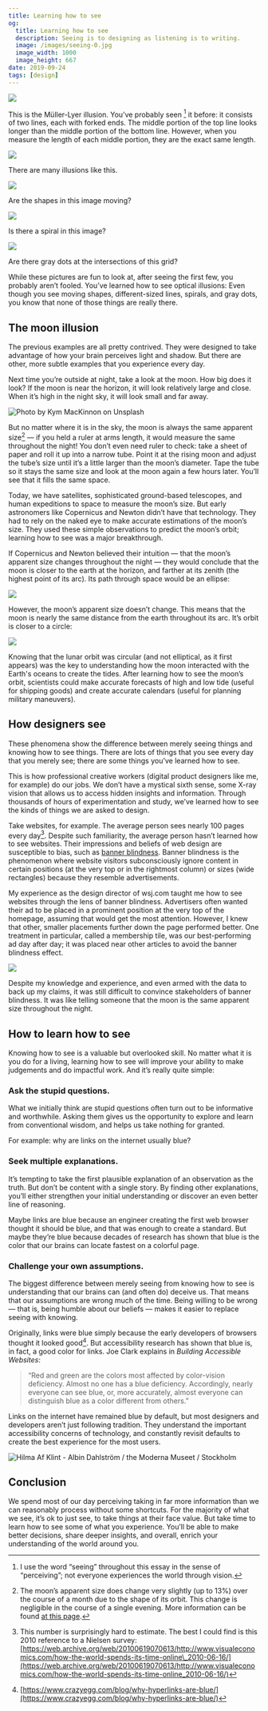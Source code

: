 ```yaml
---
title: Learning how to see
og:
  title: Learning how to see
  description: Seeing is to designing as listening is to writing.
  image: /images/seeing-0.jpg
  image_width: 1000
  image_height: 667
date: 2019-09-24
tags: [design]
---
```


![](/images/seeing-1.png)

This is the Müller-Lyer illusion. You’ve probably seen [^1] it before: it consists of two lines, each with forked ends. The middle portion of the top line looks longer than the middle portion of the bottom line. However, when you measure the length of each middle portion, they are the exact same length.

![](/images/seeing-2.png)

There are many illusions like this. 

![](/images/seeing-5.png)

Are the shapes in this image moving?

![](/images/seeing-6.png)

Is there a spiral in this image?

![](/images/seeing-8.png)

Are there gray dots at the intersections of this grid?

While these pictures are fun to look at, after seeing the first few, you probably aren’t fooled. You’ve learned how to see optical illusions: Even though you see moving shapes, different-sized lines, spirals, and gray dots, you know that none of those things are really there.

## The moon illusion
The previous examples are all pretty contrived. They were designed to take advantage of how your brain perceives light and shadow. But there are other, more subtle examples that you experience every day.

Next time you’re outside at night, take a look at the moon. How big does it look? If the moon is near the horizon, it will look relatively large and close. When it’s high in the night sky, it will look small and far away.

![Photo by Kym MacKinnon on Unsplash](/images/seeing-4.jpg)

But no matter where it is in the sky, the moon is always the same apparent size[^2] — if you held a ruler at arms length, it would measure the same throughout the night! You don’t even need ruler to check: take a sheet of paper and roll it up into a narrow tube. Point it at the rising moon and adjust the tube’s size until it’s a little larger than the moon’s diameter. Tape the tube so it stays the same size and look at the moon again a few hours later. You’ll see that it fills the same space.

Today, we have satellites, sophisticated ground-based telescopes, and human expeditions to space to measure the moon’s size. But early astronomers like Copernicus and Newton didn’t have that technology. They had to rely on the naked eye to make accurate estimations of the moon’s size. They used these simple observations to predict the moon’s orbit; learning how to see was a major breakthrough.

If Copernicus and Newton believed their intuition — that the moon’s apparent size changes throughout the night — they would conclude that the moon is closer to the earth at the horizon, and farther at its zenith (the highest point of its arc). Its path through space would be an ellipse:

![](/images/learning-to-see-orbit-1.jpg)

However, the moon’s apparent size doesn’t change. This means that the moon is nearly the same distance from the earth throughout its arc. It’s orbit is closer to a circle:

![](/images/learning-to-see-orbit-2.jpg)

Knowing that the lunar orbit was circular (and not elliptical, as it first appears) was the key to understanding how the moon interacted with the Earth's oceans to create the tides. After learning how to see the moon’s orbit, scientists could make accurate forecasts of high and low tide (useful for shipping goods) and create accurate calendars (useful for planning military maneuvers).

## How designers see
These phenomena show the difference between merely seeing things and knowing how to see things. There are lots of things that you see every day that you merely see; there are some things you’ve learned how to see.

This is how professional creative workers (digital product designers like me, for example) do our jobs. We don’t have a mystical sixth sense, some X-ray vision that allows us to access hidden insights and information. Through thousands of hours of experimentation and study, we’ve learned how to see the kinds of things we are asked to design.

Take websites, for example. The average person sees nearly 100 pages every day[^3].  Despite such familiarity, the average person hasn’t learned how to see websites. Their impressions and beliefs of web design are susceptible to bias, such as [banner blindness](https://en.wikipedia.org/wiki/Banner_blindness). Banner blindness is the phenomenon where website visitors subconsciously ignore content in certain positions (at the very top or in the rightmost column) or sizes (wide rectangles) because they resemble advertisements.

My experience as the design director of wsj.com taught me how to see websites through the lens of banner blindness. Advertisers often wanted their ad to be placed in a prominent position at the very top of the homepage, assuming that would get the most attention. However, I knew that other, smaller placements further down the page performed better. One treatment in particular, called a membership tile, was our best-performing ad day after day; it was placed near other articles to avoid the banner blindness effect.

![](/images/seeing-3.jpg)

Despite my knowledge and experience, and even armed with the data to back up my claims, it was still difficult to convince stakeholders of banner blindness. It was like telling someone that the moon is the same apparent size throughout the night.

## How to learn how to see
Knowing how to see is a valuable but overlooked skill. No matter what it is you do for a living, learning how to see will improve your ability to make judgements and do impactful work. And it’s really quite simple:

### Ask the stupid questions.
What we initially think are stupid questions often turn out to be informative and worthwhile. Asking them gives us the opportunity to explore and learn from conventional wisdom, and helps us take nothing for granted.

For example: why are links on the internet usually blue?

### Seek multiple explanations.
It’s tempting to take the first plausible explanation of an observation as the truth. But don’t be content with a single story. By finding other explanations, you’ll either strengthen your initial understanding or discover an even better line of reasoning. 

Maybe links are blue because an engineer creating the first web browser thought it should be blue, and that was enough to create a standard. But maybe they’re blue because decades of research has shown that blue is the color that our brains can locate fastest on a colorful page.

###  Challenge your own assumptions.
The biggest difference between merely seeing from knowing how to see is understanding that our brains can (and often do) deceive us. That means that our assumptions are wrong much of the time. Being willing to be wrong — that is, being humble about our beliefs — makes it easier to replace seeing with knowing. 

Originally, links were blue simply because the early developers of browsers thought it looked good[^4]. But accessibility research has shown that blue is, in fact, a good color for links. Joe Clark explains in _Building Accessible Websites_: 

> “Red and green are the colors most affected by color-vision deficiency.  Almost no one has a blue deficiency. Accordingly, nearly everyone can  see blue, or, more accurately, almost everyone can distinguish blue as a color different from others.”

Links on the internet have remained blue by default, but most designers and developers aren’t just following tradition. They understand the important accessibility concerns of technology, and constantly revisit defaults to create the best experience for the most users.

![Hilma Af Klint - Albin Dahlström / the Moderna Museet / Stockholm](/images/seeing-0.jpg)

## Conclusion
We spend most of our day perceiving taking in far more information than we can reasonably process without some shortcuts. For the majority of what we see, it’s ok to just see, to take things at their face value. But take time to learn how to see some of what you experience. You’ll be able to make better decisions, share deeper insights, and overall, enrich your understanding of the world around you.

[^1]: I use the word “seeing” throughout this essay in the sense of “perceiving”; not everyone experiences the world through vision.

[^2]: The moon’s apparent size does change very slightly (up to 13%) over the course of a month due to the shape of its orbit. This change is negligible in the course of a single evening. More information can be found [at this page](http://homepages.wmich.edu/~korista/moon-illus.html).

[^3]: This number is surprisingly hard to estimate. The best I could find is this 2010 reference to a Nielsen survey: [https://web.archive.org/web/20100619070613/http://www.visualeconomics.com/how-the-world-spends-its-time-online\_2010-06-16/](https://web.archive.org/web/20100619070613/http://www.visualeconomics.com/how-the-world-spends-its-time-online_2010-06-16/)

[^4]: [https://www.crazyegg.com/blog/why-hyperlinks-are-blue/](https://www.crazyegg.com/blog/why-hyperlinks-are-blue/)
